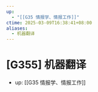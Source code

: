 ```yaml
---
up:
  - "[[G35 情报学、情报工作]]"
ctime: 2025-03-09T16:38:41+08:00
aliases:
  - 机器翻译
---
```


# [G355] 机器翻译

- up: [[G35 情报学、情报工作]]
